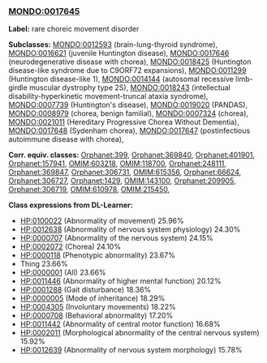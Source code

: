 
### [MONDO:0017645](http://purl.obolibrary.org/obo/MONDO_0017645)
**Label:** rare choreic movement disorder

**Subclasses:** [MONDO:0012593](http://purl.obolibrary.org/obo/MONDO_0012593) (brain-lung-thyroid syndrome), [MONDO:0016621](http://purl.obolibrary.org/obo/MONDO_0016621) (juvenile Huntington disease), [MONDO:0017646](http://purl.obolibrary.org/obo/MONDO_0017646) (neurodegenerative disease with chorea), [MONDO:0018425](http://purl.obolibrary.org/obo/MONDO_0018425) (Huntington disease-like syndrome due to C9ORF72 expansions), [MONDO:0011299](http://purl.obolibrary.org/obo/MONDO_0011299) (Huntington disease-like 1), [MONDO:0014144](http://purl.obolibrary.org/obo/MONDO_0014144) (autosomal recessive limb-girdle muscular dystrophy type 2S), [MONDO:0018243](http://purl.obolibrary.org/obo/MONDO_0018243) (intellectual disability-hyperkinetic movement-truncal ataxia syndrome), [MONDO:0007739](http://purl.obolibrary.org/obo/MONDO_0007739) (Huntington's disease), [MONDO:0019020](http://purl.obolibrary.org/obo/MONDO_0019020) (PANDAS), [MONDO:0008979](http://purl.obolibrary.org/obo/MONDO_0008979) (chorea, benign familial), [MONDO:0007324](http://purl.obolibrary.org/obo/MONDO_0007324) (chorea), [MONDO:0021011](http://purl.obolibrary.org/obo/MONDO_0021011) (Hereditary Progressive Chorea Without Dementia), [MONDO:0017648](http://purl.obolibrary.org/obo/MONDO_0017648) (Sydenham chorea), [MONDO:0017647](http://purl.obolibrary.org/obo/MONDO_0017647) (postinfectious autoimmune disease with chorea), 

**Corr. equiv. classes:** [Orphanet:399](http://www.orpha.net/ORDO/Orphanet_399), [Orphanet:369840](http://www.orpha.net/ORDO/Orphanet_369840), [Orphanet:401901](http://www.orpha.net/ORDO/Orphanet_401901), [Orphanet:157941](http://www.orpha.net/ORDO/Orphanet_157941), [OMIM:603218](http://purl.obolibrary.org/obo/OMIM_603218), [OMIM:118700](http://purl.obolibrary.org/obo/OMIM_118700), [Orphanet:248111](http://www.orpha.net/ORDO/Orphanet_248111), [Orphanet:369847](http://www.orpha.net/ORDO/Orphanet_369847), [Orphanet:306731](http://www.orpha.net/ORDO/Orphanet_306731), [OMIM:615356](http://purl.obolibrary.org/obo/OMIM_615356), [Orphanet:66624](http://www.orpha.net/ORDO/Orphanet_66624), [Orphanet:306727](http://www.orpha.net/ORDO/Orphanet_306727), [Orphanet:1429](http://www.orpha.net/ORDO/Orphanet_1429), [OMIM:143100](http://purl.obolibrary.org/obo/OMIM_143100), [Orphanet:209905](http://www.orpha.net/ORDO/Orphanet_209905), [Orphanet:306719](http://www.orpha.net/ORDO/Orphanet_306719), [OMIM:610978](http://purl.obolibrary.org/obo/OMIM_610978), [OMIM:215450](http://purl.obolibrary.org/obo/OMIM_215450), 

**Class expressions from DL-Learner:**

- [HP:0100022](http://purl.obolibrary.org/obo/HP_0100022) (Abnormality of movement) 25.96%
- [HP:0012638](http://purl.obolibrary.org/obo/HP_0012638) (Abnormality of nervous system physiology) 24.30%
- [HP:0000707](http://purl.obolibrary.org/obo/HP_0000707) (Abnormality of the nervous system) 24.15%
- [HP:0002072](http://purl.obolibrary.org/obo/HP_0002072) (Chorea) 24.10%
- [HP:0000118](http://purl.obolibrary.org/obo/HP_0000118) (Phenotypic abnormality) 23.67%
- Thing 23.66%
- [HP:0000001](http://purl.obolibrary.org/obo/HP_0000001) (All) 23.66%
- [HP:0011446](http://purl.obolibrary.org/obo/HP_0011446) (Abnormality of higher mental function) 20.12%
- [HP:0001288](http://purl.obolibrary.org/obo/HP_0001288) (Gait disturbance) 18.36%
- [HP:0000005](http://purl.obolibrary.org/obo/HP_0000005) (Mode of inheritance) 18.29%
- [HP:0004305](http://purl.obolibrary.org/obo/HP_0004305) (Involuntary movements) 18.22%
- [HP:0000708](http://purl.obolibrary.org/obo/HP_0000708) (Behavioral abnormality) 17.20%
- [HP:0011442](http://purl.obolibrary.org/obo/HP_0011442) (Abnormality of central motor function) 16.68%
- [HP:0002011](http://purl.obolibrary.org/obo/HP_0002011) (Morphological abnormality of the central nervous system) 15.92%
- [HP:0012639](http://purl.obolibrary.org/obo/HP_0012639) (Abnormality of nervous system morphology) 15.78%


